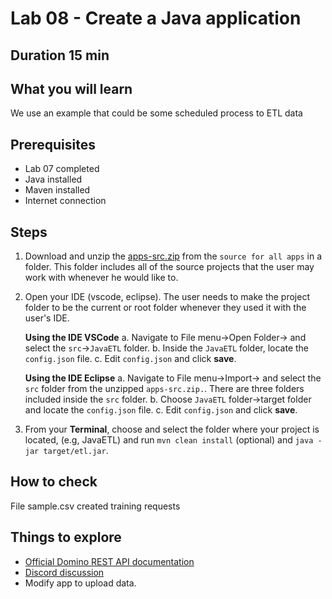 # Lab 08 - Create a Java application

## Duration 15 min

## What you will learn

We use an example that could be some scheduled process to ETL data

## Prerequisites

- Lab 07 completed
- Java installed
- Maven installed
- Internet connection

## Steps

1. Download and unzip the [apps-src.zip](../downloads/apps-src.zip) from the `source for all apps` in a folder. This folder includes all of the source projects that the user may work with whenever he would like to. 
2. Open your IDE (vscode, eclipse). The user needs to make the project folder to be the current or root folder whenever they used it with the user's IDE.

    **Using the IDE VSCode**
    a. Navigate to File menu&rarr;Open Folder&rarr; and select the `src`&rarr;`JavaETL` folder. 
    b. Inside the `JavaETL` folder, locate the `config.json` file.
    c. Edit `config.json` and click **save**.

    **Using the IDE Eclipse**
    a. Navigate to File menu&rarr;Import&rarr; and select the `src` folder from the unzipped `apps-src.zip.`. There are three folders included inside the `src` folder. 
    b. Choose `JavaETL` folder&rarr;target folder and locate the `config.json` file.
    c. Edit `config.json` and click **save**. 

3. From your **Terminal**, choose and select the folder where your project is located, (e.g, JavaETL) and run `mvn clean install` (optional) and `java -jar target/etl.jar`.

## How to check

File sample.csv created training requests

## Things to explore

- [Official Domino REST API documentation](https://opensource.hcltechsw.com/Domino-rest-api/index.html)
- [Discord discussion](https://discord.com/invite/jmRHpDRnH4)
- Modify app to upload data.
